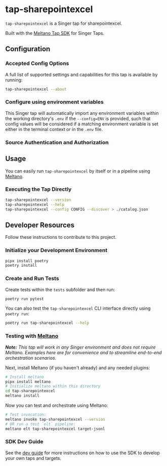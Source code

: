 # tap-sharepointexcel

`tap-sharepointexcel` is a Singer tap for sharepointexcel.

Built with the [Meltano Tap SDK](https://sdk.meltano.com) for Singer Taps.

<!--

Developer TODO: Update the below as needed to correctly describe the install procedure. For instance, if you do not have a PyPi repo, or if you want users to directly install from your git repo, you can modify this step as appropriate.

## Installation

Install from PyPi:

```bash
pipx install tap-sharepointexcel
```

Install from GitHub:

```bash
pipx install git+https://github.com/ORG_NAME/tap-sharepointexcel.git@main
```

-->

## Configuration

### Accepted Config Options

<!--
Developer TODO: Provide a list of config options accepted by the tap.

This section can be created by copy-pasting the CLI output from:

```
tap-sharepointexcel --about --format=markdown
```
-->

A full list of supported settings and capabilities for this
tap is available by running:

```bash
tap-sharepointexcel --about
```

### Configure using environment variables

This Singer tap will automatically import any environment variables within the working directory's
`.env` if the `--config=ENV` is provided, such that config values will be considered if a matching
environment variable is set either in the terminal context or in the `.env` file.

### Source Authentication and Authorization

<!--
Developer TODO: If your tap requires special access on the source system, or any special authentication requirements, provide those here.
-->

## Usage

You can easily run `tap-sharepointexcel` by itself or in a pipeline using [Meltano](https://meltano.com/).

### Executing the Tap Directly

```bash
tap-sharepointexcel --version
tap-sharepointexcel --help
tap-sharepointexcel --config CONFIG --discover > ./catalog.json
```

## Developer Resources

Follow these instructions to contribute to this project.

### Initialize your Development Environment

```bash
pipx install poetry
poetry install
```

### Create and Run Tests

Create tests within the `tests` subfolder and
  then run:

```bash
poetry run pytest
```

You can also test the `tap-sharepointexcel` CLI interface directly using `poetry run`:

```bash
poetry run tap-sharepointexcel --help
```

### Testing with [Meltano](https://www.meltano.com)

_**Note:** This tap will work in any Singer environment and does not require Meltano.
Examples here are for convenience and to streamline end-to-end orchestration scenarios._

<!--
Developer TODO:
Your project comes with a custom `meltano.yml` project file already created. Open the `meltano.yml` and follow any "TODO" items listed in
the file.
-->

Next, install Meltano (if you haven't already) and any needed plugins:

```bash
# Install meltano
pipx install meltano
# Initialize meltano within this directory
cd tap-sharepointexcel
meltano install
```

Now you can test and orchestrate using Meltano:

```bash
# Test invocation:
meltano invoke tap-sharepointexcel --version
# OR run a test `elt` pipeline:
meltano elt tap-sharepointexcel target-jsonl
```

### SDK Dev Guide

See the [dev guide](https://sdk.meltano.com/en/latest/dev_guide.html) for more instructions on how to use the SDK to
develop your own taps and targets.
